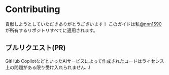 # Contributing
貢献しようとしていただきありがとうございます！
このガイドは私[@nnn1590](https://github.com/nnn1590)が所有するリポジトリすべてに適用されます。

## プルリクエスト(PR)
GitHub CopilotなどといったAIサービスによって作成されたコードはライセンス上の問題がある限り受け入れられません…!
